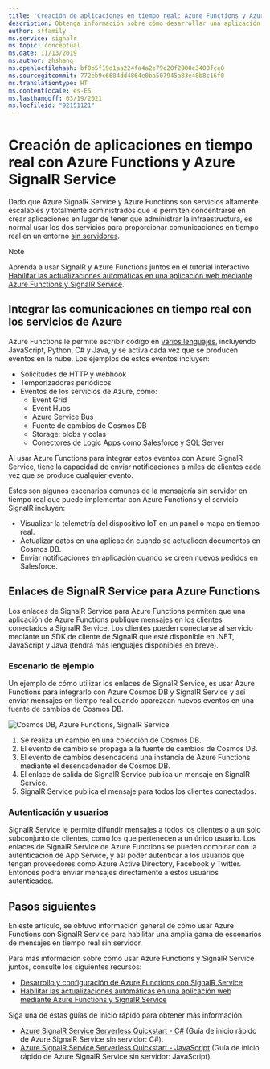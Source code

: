 ```yaml
---
title: 'Creación de aplicaciones en tiempo real: Azure Functions y Azure SignalR Service'
description: Obtenga información sobre cómo desarrollar una aplicación web sin servidor en tiempo real con Azure SignalR Service con el ejemplo siguiente.
author: sffamily
ms.service: signalr
ms.topic: conceptual
ms.date: 11/13/2019
ms.author: zhshang
ms.openlocfilehash: bf0b5f19d1aa224fa4a2e79c20f2900e3400fce0
ms.sourcegitcommit: 772eb9c6684dd4864e0ba507945a83e48b8c16f0
ms.translationtype: HT
ms.contentlocale: es-ES
ms.lasthandoff: 03/19/2021
ms.locfileid: "92151121"
---
```

# <a name="build-real-time-apps-with-azure-functions-and-azure-signalr-service"></a>Creación de aplicaciones en tiempo real con Azure Functions y Azure SignalR Service

Dado que Azure SignalR Service y Azure Functions son servicios altamente escalables y totalmente administrados que le permiten concentrarse en crear aplicaciones en lugar de tener que administrar la infraestructura, es normal usar los dos servicios para proporcionar comunicaciones en tiempo real en un entorno [sin servidores](https://azure.microsoft.com/solutions/serverless/).

> [!NOTE]
> Aprenda a usar SignalR y Azure Functions juntos en el tutorial interactivo [Habilitar las actualizaciones automáticas en una aplicación web mediante Azure Functions y SignalR Service](/learn/modules/automatic-update-of-a-webapp-using-azure-functions-and-signalr).

## <a name="integrate-real-time-communications-with-azure-services"></a>Integrar las comunicaciones en tiempo real con los servicios de Azure

Azure Functions le permite escribir código en [varios lenguajes](../azure-functions/supported-languages.md), incluyendo JavaScript, Python, C# y Java, y se activa cada vez que se producen eventos en la nube. Los ejemplos de estos eventos incluyen:

* Solicitudes de HTTP y webhook
* Temporizadores periódicos
* Eventos de los servicios de Azure, como:
    - Event Grid
    - Event Hubs
    - Azure Service Bus
    - Fuente de cambios de Cosmos DB
    - Storage: blobs y colas
    - Conectores de Logic Apps como Salesforce y SQL Server

Al usar Azure Functions para integrar estos eventos con Azure SignalR Service, tiene la capacidad de enviar notificaciones a miles de clientes cada vez que se produce cualquier evento.

Estos son algunos escenarios comunes de la mensajería sin servidor en tiempo real que puede implementar con Azure Functions y el servicio SignalR incluyen:

* Visualizar la telemetría del dispositivo IoT en un panel o mapa en tiempo real.
* Actualizar datos en una aplicación cuando se actualicen documentos en Cosmos DB.
* Enviar notificaciones en aplicación cuando se creen nuevos pedidos en Salesforce.

## <a name="signalr-service-bindings-for-azure-functions"></a>Enlaces de SignalR Service para Azure Functions

Los enlaces de SignalR Service para Azure Functions permiten que una aplicación de Azure Functions publique mensajes en los clientes conectados a SignalR Service. Los clientes pueden conectarse al servicio mediante un SDK de cliente de SignalR que esté disponible en .NET, JavaScript y Java (tendrá más lenguajes disponibles en breve).

### <a name="an-example-scenario"></a>Escenario de ejemplo

Un ejemplo de cómo utilizar los enlaces de SignalR Service, es usar Azure Functions para integrarlo con Azure Cosmos DB y SignalR Service y así enviar mensajes en tiempo real cuando aparezcan nuevos eventos en una fuente de cambios de Cosmos DB.

![Cosmos DB, Azure Functions, SignalR Service](media/signalr-concept-azure-functions/signalr-cosmosdb-functions.png)

1. Se realiza un cambio en una colección de Cosmos DB.
2. El evento de cambio se propaga a la fuente de cambios de Cosmos DB.
3. El evento de cambios desencadena una instancia de Azure Functions mediante el desencadenador de Cosmos DB.
4. El enlace de salida de SignalR Service publica un mensaje en SignalR Service.
5. SignalR Service publica el mensaje para todos los clientes conectados.

### <a name="authentication-and-users"></a>Autenticación y usuarios

SignalR Service le permite difundir mensajes a todos los clientes o a un solo subconjunto de clientes, como los que pertenecen a un único usuario. Los enlaces de SignalR Service de Azure Functions se pueden combinar con la autenticación de App Service, y así poder autenticar a los usuarios que tengan proveedores como Azure Active Directory, Facebook y Twitter. Entonces podrá enviar mensajes directamente a estos usuarios autenticados.

## <a name="next-steps"></a>Pasos siguientes

En este artículo, se obtuvo información general de cómo usar Azure Functions con SignalR Service para habilitar una amplia gama de escenarios de mensajes en tiempo real sin servidor.

Para más información sobre cómo usar Azure Functions y SignalR Service juntos, consulte los siguientes recursos:

* [Desarrollo y configuración de Azure Functions con SignalR Service](signalr-concept-serverless-development-config.md)
* [Habilitar las actualizaciones automáticas en una aplicación web mediante Azure Functions y SignalR Service](/learn/modules/automatic-update-of-a-webapp-using-azure-functions-and-signalr)

Siga una de estas guías de inicio rápido para obtener más información.

* [Azure SignalR Service Serverless Quickstart - C#](signalr-quickstart-azure-functions-csharp.md) (Guía de inicio rápido de Azure SignalR Service sin servidor: C#).
* [Azure SignalR Service Serverless Quickstart - JavaScript](signalr-quickstart-azure-functions-javascript.md) (Guía de inicio rápido de Azure SignalR Service sin servidor: JavaScript).